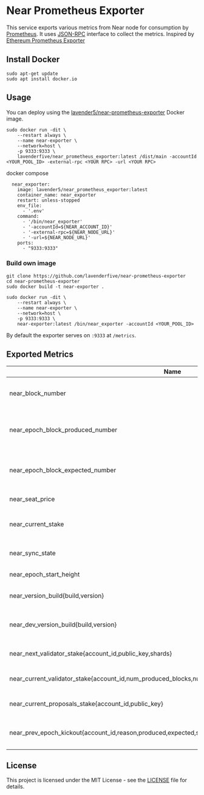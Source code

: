# Near Prometheus Exporter

This service exports various metrics from Near node for consumption by [Prometheus](https://prometheus.io). It uses [JSON-RPC](https://docs.near.org/docs/interaction/rpc) interface to collect the metrics. Inspired by [Ethereum Prometheus Exporter](https://github.com/31z4/ethereum-prometheus-exporter)

## Install Docker
```
sudo apt-get update
sudo apt install docker.io
```

## Usage

You can deploy using the [lavender5/near-prometheus-exporter](https://hub.docker.com/r/lavender5/near_prometheus_exporter) Docker image.

```
sudo docker run -dit \
    --restart always \
    --name near-exporter \
    --network=host \
    -p 9333:9333 \
    lavenderfive/near_prometheus_exporter:latest /dist/main -accountId <YOUR_POOL_ID> -external-rpc <YOUR RPC> -url <YOUR RPC>
```

docker compose
```
  near_exporter:
    image: lavender5/near_prometheus_exporter:latest
    container_name: near_exporter
    restart: unless-stopped
    env_file:
      - '.env'
    command:
      - '/bin/near_exporter'
      - '-accountId=${NEAR_ACCOUNT_ID}'
      - '-external-rpc=${NEAR_NODE_URL}'
      - '-url=${NEAR_NODE_URL}'
    ports:
      - "9333:9333"
```

### Build own image

```
git clone https://github.com/lavenderfive/near-prometheus-exporter
cd near-prometheus-exporter
sudo docker build -t near-exporter .
```

```
sudo docker run -dit \
    --restart always \
    --name near-exporter \
    --network=host \
    -p 9333:9333 \
    near-exporter:latest /bin/near_exporter -accountId <YOUR_POOL_ID>
```

By default the exporter serves on `:9333` at `/metrics`.

## Exported Metrics

| Name | Description |
| ---- | ----------- |
| near_block_number | The number of most recent block |
| near_epoch_block_produced_number | The number of blocks produced in epoch |
| near_epoch_block_expected_number | The number of block expected in epoch |
| near_seat_price | The current seat price |
| near_current_stake | The current stake of a given account id |
| near_sync_state | The current sync state of node |
| near_epoch_start_height | The epoch start height |
| near_version_build{build,version} | The version build of the near node |
| near_dev_version_build{build,version} | The version build of of the public rpc node |
| near_next_validator_stake{account_id,public_key,shards} | The next stake of epoch |
| near_current_validator_stake{account_id,num_produced_blocks,num_expected_blocks,public_key,shards,slashed} |  The current stake of epoch |
| near_current_proposals_stake{account_id,public_key} | The current stake proposals  |
| near_prev_epoch_kickout{account_id,reason,produced,expected,stake_u128,threshold_u128} | Previous epoch kicked out validators |

## License

This project is licensed under the MIT License - see the [LICENSE](LICENSE) file for details.
